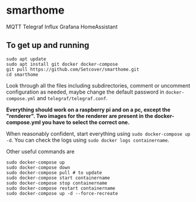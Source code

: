 # smarthome
MQTT Telegraf Influx Grafana HomeAssistant

## To get up and running
```
sudo apt update
sudo apt install git docker docker-compose
git pull https://github.com/Setcover/smarthome.git
cd smarthome
```
Look through all the files including subdirectories, comment or uncomment configuration as needed, maybe change the default password in `docker-compose.yml` and `telegraf/telegraf.conf`.

**Everything should work on a raspberry pi and on a pc, except the "renderer". Two images for the renderer are present in the docker-compose.yml you have to select the correct one.**

When reasonably confident, start everything using `sudo docker-compose up -d`. You can check the logs using `sudo docker logs containername`.

Other useful commands are
```
sudo docker-compose up
sudo docker-compose down
sudo docker-compose pull # to update
sudo docker-compose start containername
sudo docker-compose stop containername
sudo docker-compose restart containername
sudo docker-compose up -d --force-recreate
```
